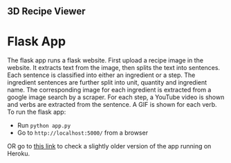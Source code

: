 ## 3D Recipe Viewer

# Flask App
The flask app runs a flask website. First upload a recipe image in the website. It extracts text from the image, then splits the text into sentences. Each sentence is classified into either an ingredient or a step. The ingredient sentences are further split into unit, quantity and ingredient name. The corresponding image for each ingredient is extracted from a google image search by a scraper. For each step, a YouTube video is shown and verbs are extracted from the sentence. A GIF is shown for each verb.
To run the flask app:
 - Run `python app.py`
 - Go to `http://localhost:5000/` from a browser

OR go to [this link](https://dsc-flask-api-heroku.herokuapp.com/) to check a slightly older version of the app running on Heroku.
